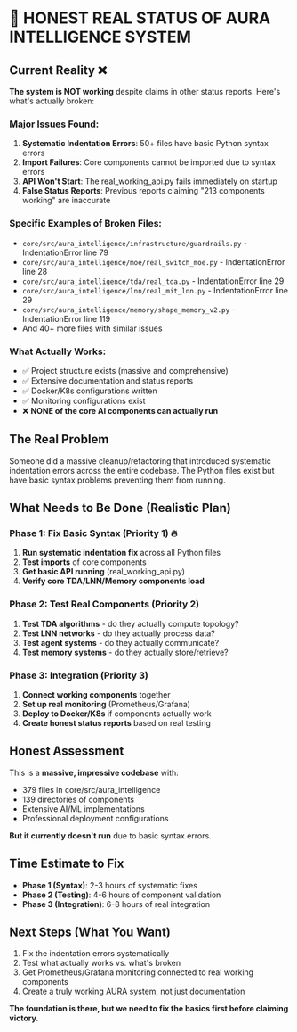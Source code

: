 # 🚨 HONEST REAL STATUS OF AURA INTELLIGENCE SYSTEM

## Current Reality ❌

**The system is NOT working** despite claims in other status reports. Here's what's actually broken:

### Major Issues Found:
1. **Systematic Indentation Errors**: 50+ files have basic Python syntax errors
2. **Import Failures**: Core components cannot be imported due to syntax errors  
3. **API Won't Start**: The real_working_api.py fails immediately on startup
4. **False Status Reports**: Previous reports claiming "213 components working" are inaccurate

### Specific Examples of Broken Files:
- `core/src/aura_intelligence/infrastructure/guardrails.py` - IndentationError line 79
- `core/src/aura_intelligence/moe/real_switch_moe.py` - IndentationError line 28
- `core/src/aura_intelligence/tda/real_tda.py` - IndentationError line 29  
- `core/src/aura_intelligence/lnn/real_mit_lnn.py` - IndentationError line 29
- `core/src/aura_intelligence/memory/shape_memory_v2.py` - IndentationError line 119
- And 40+ more files with similar issues

### What Actually Works:
- ✅ Project structure exists (massive and comprehensive)
- ✅ Extensive documentation and status reports  
- ✅ Docker/K8s configurations written
- ✅ Monitoring configurations exist
- ❌ **NONE of the core AI components can actually run**

## The Real Problem

Someone did a massive cleanup/refactoring that introduced systematic indentation errors across the entire codebase. The Python files exist but have basic syntax problems preventing them from running.

## What Needs to Be Done (Realistic Plan)

### Phase 1: Fix Basic Syntax (Priority 1) 🔥
1. **Run systematic indentation fix** across all Python files
2. **Test imports** of core components 
3. **Get basic API running** (real_working_api.py)
4. **Verify core TDA/LNN/Memory components load**

### Phase 2: Test Real Components (Priority 2)
1. **Test TDA algorithms** - do they actually compute topology?
2. **Test LNN networks** - do they actually process data?  
3. **Test agent systems** - do they actually communicate?
4. **Test memory systems** - do they actually store/retrieve?

### Phase 3: Integration (Priority 3)  
1. **Connect working components** together
2. **Set up real monitoring** (Prometheus/Grafana)
3. **Deploy to Docker/K8s** if components actually work
4. **Create honest status reports** based on real testing

## Honest Assessment

This is a **massive, impressive codebase** with:
- 379 files in core/src/aura_intelligence  
- 139 directories of components
- Extensive AI/ML implementations
- Professional deployment configurations

**But it currently doesn't run** due to basic syntax errors.

## Time Estimate to Fix
- **Phase 1 (Syntax)**: 2-3 hours of systematic fixes  
- **Phase 2 (Testing)**: 4-6 hours of component validation
- **Phase 3 (Integration)**: 6-8 hours of real integration

## Next Steps (What You Want)
1. Fix the indentation errors systematically  
2. Test what actually works vs. what's broken
3. Get Prometheus/Grafana monitoring connected to real working components
4. Create a truly working AURA system, not just documentation

**The foundation is there, but we need to fix the basics first before claiming victory.**